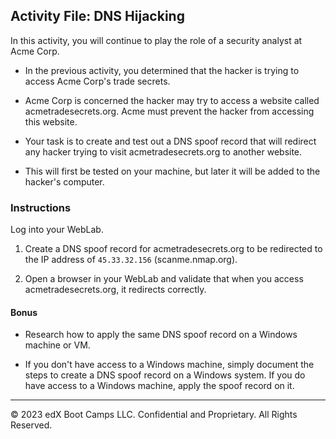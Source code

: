 ## Activity File: DNS Hijacking

In this activity, you will continue to play the role of a security analyst at Acme Corp.

- In the previous activity, you determined that the hacker is trying to access Acme Corp's trade secrets.

- Acme Corp is concerned the hacker may try to access a website called acmetradesecrets.org. Acme must prevent the hacker from accessing this website.

- Your task is to create and test out a DNS spoof record that will redirect any hacker trying to visit acmetradesecrets.org to another website.

- This will first be tested on your machine, but later it will be added to the hacker's computer.

### Instructions

Log into your WebLab.

1. Create a DNS spoof record for acmetradesecrets.org to be redirected to the IP address of `45.33.32.156` (scanme.nmap.org). 

2. Open a browser in your WebLab and validate that when you access acmetradesecrets.org, it redirects correctly.

#### Bonus

- Research how to apply the same DNS spoof record on a Windows machine or VM.

- If you don't have access to a Windows machine, simply document the steps to create a DNS spoof record on a Windows system. If you do have access to a Windows machine, apply the spoof record on it.   

---
© 2023 edX Boot Camps LLC. Confidential and Proprietary. All Rights Reserved.
